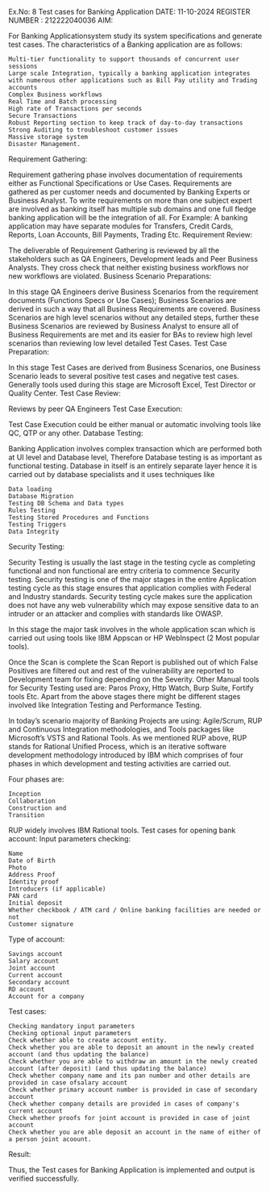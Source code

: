 Ex.No: 8 Test cases for Banking Application
DATE: 11-10-2024
REGISTER NUMBER : 212222040036
AIM:

For Banking Applicationsystem study its system specifications and generate test cases.
The characteristics of a Banking application are as follows:

    Multi-tier functionality to support thousands of concurrent user sessions
    Large scale Integration, typically a banking application integrates with numerous other applications such as Bill Pay utility and Trading accounts
    Complex Business workflows
    Real Time and Batch processing
    High rate of Transactions per seconds
    Secure Transactions
    Robust Reporting section to keep track of day-to-day transactions
    Strong Auditing to troubleshoot customer issues
    Massive storage system
    Disaster Management.

Requirement Gathering:

Requirement gathering phase involves documentation of requirements either as Functional Specifications or Use Cases. Requirements are gathered as per customer needs and documented by Banking Experts or Business Analyst. To write requirements on more than one subject expert are involved as banking itself has multiple sub domains and one full fledge banking application will be the integration of all. For Example: A banking application may have separate modules for Transfers, Credit Cards, Reports, Loan Accounts, Bill Payments, Trading Etc.
Requirement Review:

The deliverable of Requirement Gathering is reviewed by all the stakeholders such as QA Engineers, Development leads and Peer Business Analysts. They cross check that neither existing business workflows nor new workflows are violated.
Business Scenario Preparations:

In this stage QA Engineers derive Business Scenarios from the requirement documents (Functions Specs or Use Cases); Business Scenarios are derived in such a way that all Business Requirements are covered. Business Scenarios are high level scenarios without any detailed steps, further these Business Scenarios are reviewed by Business Analyst to ensure all of Business Requirements are met and its easier for BAs to review high level scenarios than reviewing low level detailed Test Cases.
Test Case Preparation:

In this stage Test Cases are derived from Business Scenarios, one Business Scenario leads to several positive test cases and negative test cases. Generally tools used during this stage are Microsoft Excel, Test Director or Quality Center.
Test Case Review:

Reviews by peer QA Engineers
Test Case Execution:

Test Case Execution could be either manual or automatic involving tools like QC, QTP or any other.
Database Testing:

Banking Application involves complex transaction which are performed both at UI level and Database level, Therefore Database testing is as important as functional testing. Database in itself is an entirely separate layer hence it is carried out by database specialists and it uses techniques like

    Data loading
    Database Migration
    Testing DB Schema and Data types
    Rules Testing
    Testing Stored Procedures and Functions
    Testing Triggers
    Data Integrity

Security Testing:

Security Testing is usually the last stage in the testing cycle as completing functional and non functional are entry criteria to commence Security testing. Security testing is one of the major stages in the entire Application testing cycle as this stage ensures that application complies with Federal and Industry standards. Security testing cycle makes sure the application does not have any web vulnerability which may expose sensitive data to an intruder or an attacker and complies with standards like OWASP.

In this stage the major task involves in the whole application scan which is carried out using tools like IBM Appscan or HP WebInspect (2 Most popular tools).

Once the Scan is complete the Scan Report is published out of which False Positives are filtered out and rest of the vulnerability are reported to Development team for fixing depending on the Severity. Other Manual tools for Security Testing used are: Paros Proxy, Http Watch, Burp Suite, Fortify tools Etc. Apart from the above stages there might be different stages involved like Integration Testing and Performance Testing.

In today’s scenario majority of Banking Projects are using: Agile/Scrum, RUP and Continuous Integration methodologies, and Tools packages like Microsoft’s VSTS and Rational Tools. As we mentioned RUP above, RUP stands for Rational Unified Process, which is an iterative software development methodology introduced by IBM which comprises of four phases in which development and testing activities are carried out.

Four phases are:

    Inception
    Collaboration
    Construction and
    Transition

RUP widely involves IBM Rational tools.
Test cases for opening bank account:
Input parameters checking:

    Name
    Date of Birth
    Photo
    Address Proof
    Identity proof
    Introducers (if applicable)
    PAN card
    Initial deposit
    Whether checkbook / ATM card / Online banking facilities are needed or not
    Customer signature

Type of account:

    Savings account
    Salary account
    Joint account
    Current account
    Secondary account
    RD account
    Account for a company

Test cases:

    Checking mandatory input parameters
    Checking optional input parameters
    Check whether able to create account entity.
    Check whether you are able to deposit an amount in the newly created account (and thus updating the balance)
    Check whether you are able to withdraw an amount in the newly created account (after deposit) (and thus updating the balance)
    Check whether company name and its pan number and other details are provided in case ofsalary account
    Check whether primary account number is provided in case of secondary account
    Check whether company details are provided in cases of company's current account
    Check whether proofs for joint account is provided in case of joint account
    Check whether you are able deposit an account in the name of either of a person joint acoount.

Result:

Thus, the Test cases for Banking Application is implemented and output is verified successfully.
